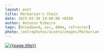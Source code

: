 ```yaml
---
layout: post
title: Markarian's Chain
date: 2023-03-30 14:00:00 +0100
author: Antonio Ribeiro
tags: [broadband, osc, 80mm, refractor]
photo: /astrophotos/assets/images/Markarian
---
```


[![{{page.title}}]({{page.photo}}.jpg)]({{page.photo}}.jpg)